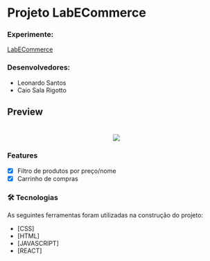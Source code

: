 # Projeto LabECommerce

### Experimente: 
<a href="http://valuable-tomatoes.surge.sh"> LabECommerce </a>


### Desenvolvedores: 
- Leonardo Santos
- Caio Sala Rigotto


## Preview
<h1 align="center">
  <img src="../../GitHub%20Grupo/Guimaraes-labe-commerce10/src/img/preview.png">
</h1>


### Features

- [x] Filtro de produtos por preço/nome
- [x] Carrinho de compras

### 🛠 Tecnologias

As seguintes ferramentas foram utilizadas na construção do projeto:

- [CSS]
- [HTML]
- [JAVASCRIPT]
- [REACT]
